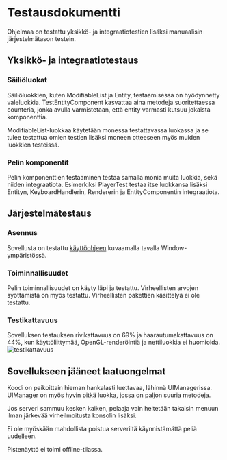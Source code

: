 # Testausdokumentti
Ohjelmaa on testattu yksikkö- ja integraatiotestien lisäksi manuaalisin järjestelmätason testein. 

## Yksikkö- ja integraatiotestaus
### Säiliöluokat
Säiliöluokkien, kuten ModifiableList ja Entity, testaamisessa on hyödynnetty valeluokkia. TestEntityComponent kasvattaa aina metodeja suoritettaessa counteria, jonka avulla varmistetaan, että entity varmasti kutsuu jokaista komponenttia. 

ModifiableList-luokkaa käytetään monessa testattavassa luokassa ja se tulee testattua omien testien lisäksi moneen otteeseen myös muiden luokkien testeissä. 

### Pelin komponentit
Pelin komponenttien testaaminen testaa samalla monia muita luokkia, sekä niiden integraatiota. Esimerkiksi PlayerTest testaa itse luokkansa lisäksi Entityn, KeyboardHandlerin, Rendererin ja EntityComponentin integraatiota.

## Järjestelmätestaus
### Asennus
Sovellusta on testattu [käyttöohjeen](https://github.com/LazyKernel/ot-harjoitustyo/tree/master/dokumentointi/kayttoohje.md) kuvaamalla tavalla Window-ympäristössä. 

### Toiminnallisuudet
Pelin toiminnallisuudet on käyty läpi ja testattu. Virheellisten arvojen syöttämistä on myös testattu. Virheellisten pakettien käsittelyä ei ole testattu.

### Testikattavuus
Sovelluksen testauksen rivikattavuus on 69% ja haarautumakattavuus on 44%, kun käyttöliittymää, OpenGL-renderöintiä ja nettiluokkia ei huomioida.
![testikattavuus](https://i.imgur.com/aQcMk8x.png)

## Sovellukseen jääneet laatuongelmat
Koodi on paikoittain hieman hankalasti luettavaa, lähinnä UIManagerissa. UIManager on myös hyvin pitkä luokka, jossa on paljon suuria metodeja. 

Jos serveri sammuu kesken kaiken, pelaaja vain heitetään takaisin menuun ilman järkevää virheilmoitusta konsolin lisäksi.

Ei ole myöskään mahdollista poistua serveriltä käynnistämättä peliä uudelleen.

Pistenäyttö ei toimi offline-tilassa.